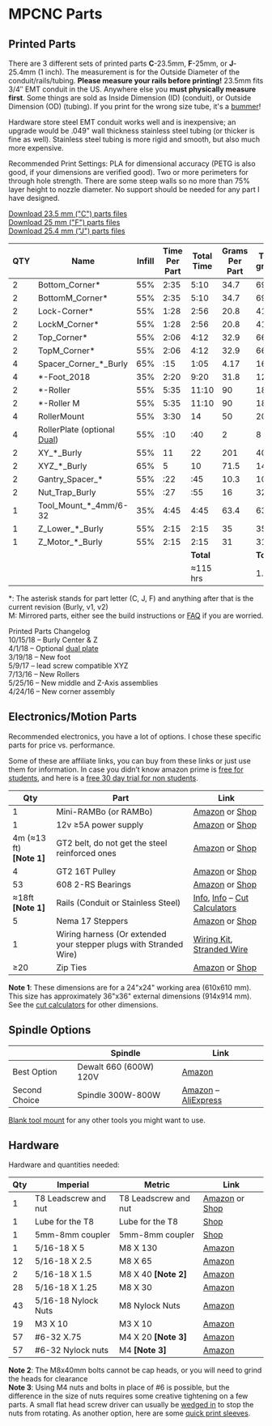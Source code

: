 # MPCNC Parts

## Printed Parts

There are 3 different sets of printed parts **C**-23.5mm, **F**-25mm, or **J**-25.4mm (1 inch). The measurement is for 
the Outside Diameter of the conduit/rails/tubing. **Please measure your rails before printing!** 23.5mm fits 3/4″ EMT 
conduit in the US. Anywhere else you **must physically measure first**.  Some things are sold as Inside Dimension (ID) 
(conduit), or Outside Dimension (OD) (tubing). If you print for the wrong size tube, it's a [bummer](https://youtu.be/RJRHGbYTbU0)!

Hardware store steel EMT conduit works well and is inexpensive; an upgrade would be .049" wall thickness stainless 
steel tubing (or thicker is fine as well). Stainless steel tubing is more rigid and smooth, but also much more expensive.

Recommended Print Settings: PLA for dimensional accuracy (PETG is also good, if your dimensions are verified good).  Two
or more perimeters for through hole strength. There are some steep walls so no more than 75% layer height to nozzle 
diameter.  No support should be needed for any part I have designed.

[Download 23.5 mm ("C") parts files](https://www.thingiverse.com/thing:724999)  
[Download 25 mm ("F") parts files](https://www.thingiverse.com/thing:790533)  
[Download 25.4 mm ("J") parts files](https://www.thingiverse.com/thing:1671517)

|QTY|Name|Infill|Time Per Part|Total Time|Grams Per Part|Total grams|
|--|--|--|--|--|--|--|
|2|Bottom_Corner*|55%|2:35|5:10|34.7|69.4|
|2|BottomM_Corner*|55%|2:35|5:10|34.7|69.4|
|2|Lock-Corner*|55%|1:28|2:56|20.8|41.7|
|2|LockM_Corner*|55%|1:28|2:56|20.8|41.7|
|2|Top_Corner*|55%|2:06|4:12|32.9|66.1|
|2|TopM_Corner*|55%|2:06|4:12|32.9|66.1|
|4|Spacer_Corner_*_Burly|65%|:15|1:05|4.17|16.6|
|4|*-Foot_2018|35%|2:20|9:20|31.8|127.1|
|2|*-Roller|55%|5:35|11:10|90|180|
|2|*-Roller M|55%| 5:35| 11:10| 90|180|
|4|RollerMount|55%| 3:30|14|50|200|
|4|RollerPlate (optional [Dual](https://www.thingiverse.com/thing:2847042))|55%| :10|:40|2|8|
|2|XY_*_Burly|55%| 11|22| 201| 402|
|2|XYZ_*_Burly|65%| 5| 10| 71.5| 143|
|2|Gantry_Spacer_*|55%| :22| :45| 10.3| 10.3|
|2|Nut_Trap_Burly|55%| :27| :55| 16| 32|
|1|Tool_Mount_*_4mm/6-32|35%| 4:45| 4:45| 63.4|63.4|
|1|Z_Lower_*_Burly|55%| 2:15| 2:15| 35| 35|
|1|Z_Motor_*_Burly|55%| 2:15| 2:15| 31| 31|
| |               |        |     |**Total** |  |**Total**|
| |               |      |     |&asymp;115 hrs|  |1.8 kg|

\*: The asterisk stands for part letter (C, J, F) and anything after that is the current revision (Burly, v1, v2)  
M: Mirrored parts, either see the build instructions or [FAQ](https://www.v1engineering.com/frequently-asked-questions/) if you are worried.

Printed Parts Changelog  
10/15/18 – Burly Center & Z  
4/1/18 – Optional [dual plate](https://www.thingiverse.com/thing:2847042)  
3/19/18 – New foot  
5/9/17 – lead screw compatible XYZ  
7/13/16 – New Rollers  
5/25/16 – New middle and Z-Axis assemblies  
4/24/16 – New corner assembly

## Electronics/Motion Parts

Recommended electronics, you have a lot of options. I chose these specific parts for price vs. performance.

Some of these are affiliate links, you can buy from these links or just use them for information. In case you 
didn’t know amazon prime is [free for students](https://www.amazon.com/gp/student/signup/info?tag=vicicn-20), and here is a [free 30 day trial for non students](https://www.amazon.com/tryprimefree?tag=vicicn-20).

|Qty|Part|Link|
|--|--|--|
|1|Mini-RAMBo (or RAMBo)|[Amazon](https://amzn.to/2jDGltm) or [Shop](https://shop.v1engineering.com/products/mini-rambo-1-3)|
|1|12v &ge;5A power supply|[Amazon](https://amzn.to/2yZJWVt) or [Shop](https://vicious1-com.myshopify.com/collections/parts/products/12v-6a-power-supply)|
|4m (&asymp;13 ft)<br/>**[Note 1]**|GT2 belt, do not get the steel reinforced ones|[Amazon](https://amzn.to/1L6MyCe) or [Shop](https://vicious1-com.myshopify.com/collections/parts/products/gt2-belt)|
|4|GT2 16T Pulley|[Amazon](https://amzn.to/2B2UeWi) or [Shop](https://vicious1-com.myshopify.com/collections/3dprinter-parts/products/pulley-16-tooth-gt2)|
|53|608 2-RS Bearings|[Amazon](https://amzn.to/2xah39e) or [Shop](https://vicious1-com.myshopify.com/collections/parts/products/bearings-608-2rs)|
|&asymp;18ft **[Note 1]**|Rails (Conduit or Stainless Steel)|[Info](https://amzn.to/1Lfet2a), [Info](http://www.homedepot.com/p/Allied-Tube-Conduit-3-4-in-EMT-Conduit-101550/100400406) – [Cut Calculators](https://docs.v1engineering.com/mpcnc/conduit/#cut-calculators)|
|5|Nema 17 Steppers|[Amazon](https://amzn.to/1MnEXhs) or [Shop](https://vicious1-com.myshopify.com/collections/parts/products/nema-17-76oz-in-steppers)|
|1|Wiring harness (Or extended your stepper plugs with Stranded Wire)|[Wiring Kit](https://vicious1-com.myshopify.com/products/wiring-kit-1), [Stranded Wire](https://vicious1-com.myshopify.com/collections/parts/products/22-4-wire)|
|&ge;20|Zip Ties|[Amazon](https://amzn.to/2zRvJgk) or [Shop](https://shop.v1engineering.com/products/25x-5-cable-ties)|

**Note 1**: These dimensions are for a 24"x24" working area (610x610 mm).  This size has approximately 36"x36" external dimensions (914x914 mm).  See the [cut calculators](https://docs.v1engineering.com/mpcnc/conduit/#cut-calculators) for other dimensions.

## Spindle Options

| |Spindle|Link|
|-|-------|----|
|Best Option|Dewalt 660 (600W) 120V|[Amazon](https://amzn.to/2a6zV1r)|
|Second Choice|Spindle 300W-800W|[Amazon](https://amzn.to/2acrBL4) – [AliExpress](http://s.click.aliexpress.com/e/DetyilFa)|

[Blank tool mount](https://www.thingiverse.com/thing:805803) for any other tools you might want to use.

## Hardware
Hardware and quantities needed:

|Qty|Imperial|Metric|Link|
|---|--------|------|----|
|1|T8 Leadscrew and nut|T8 Leadscrew and nut|[Amazon](https://amzn.to/2OQbXta) or [Shop](https://shop.v1engineering.com/collections/parts/products/300mm-leadscrew-and-nut)|
|1|Lube for the T8|Lube for the T8|[Shop](https://vicious1-com.myshopify.com/products/super-lube-silicone-lubricating-grease-with-syncolon-ptfe)|
|1|5mm-8mm coupler|5mm-8mm coupler|[Shop](https://vicious1-com.myshopify.com/collections/parts/products/5mm-to-8mm-flex-coupler)|
|1| 5/16-18 X 5|M8 X 130|[Amazon](https://amzn.to/2yFWGzB)|
|12| 5/16-18 X 2.5|M8 X 65|[Amazon](https://amzn.to/2AVvum4)|
|2| 5/16-18 X 1.5|M8 X 40 **[Note 2]**|[Amazon](https://amzn.to/2ATErMX)|
|28| 5/16-18 X 1.25|M8 X 30|[Amazon](https://amzn.to/2CjYXmc)|
|43| 5/16-18 Nylock Nuts|M8 Nylock Nuts|[Amazon](https://amzn.to/2yHsTGM)|
|19|M3 X 10|M3 X 10|[Amazon](https://amzn.to/2yGCGwq)|
|57|#6-32 X.75|M4 X 20 **[Note 3]**|[Amazon](https://amzn.to/2AUe3Ti)|
|57|#6-32 Nylock nuts|M4 **[Note 3]**|[Amazon](https://amzn.to/2BrViGf)|

**Note 2**: The M8x40mm bolts cannot be cap heads, or you will need to grind the heads for clearance  
**Note 3**: Using M4 nuts and bolts in place of #6 is possible, but the difference in the size of nuts requires some 
creative tightening on a few parts. A small flat head screw driver can usually be [wedged in](https://youtu.be/UAmPhZ7oBJw)
to stop the nuts from rotating.  As another option, here are some [quick print sleeves](https://www.thingiverse.com/thing:1904014).
